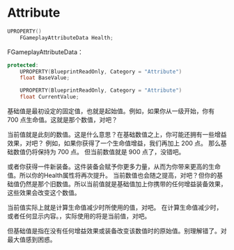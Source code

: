 # Attribute

```c++
UPROPERTY()
	FGameplayAttributeData Health;
```

FGameplayAttributeData：

```c++
protected:
	UPROPERTY(BlueprintReadOnly, Category = "Attribute")
	float BaseValue;

	UPROPERTY(BlueprintReadOnly, Category = "Attribute")
	float CurrentValue;
```

基础值是最初设定的固定值，也就是起始值。例如，如果你从一级开始，你有 700 点生命值。这就是那个数值，对吧？

当前值就是此刻的数值。这是什么意思？在基础数值之上，你可能还拥有一些增益效果，对吧？ 例如，如果你获得了一个生命值增益，我们再加上 200 点。 那么基础数值仍将保持为 700 点。 但当前数值就是 900 点了，没错吧。

或者你获得一件新装备。这件装备会赋予你更多力量，从而为你带来更高的生命值。所以你的Health属性将再次提升。 当前数值也会随之提高，对吧？但你的基础值仍然是那个旧数值。所以当前值就是基础值加上你携带的任何增益装备效果，这些效果会改变这个数值。

当前值实际上就是计算生命值减少时所使用的值，对吧。 在计算生命值减少时，或者任何显示内容。，实际使用的将是当前值，对吧。

但基础值是指在没有任何增益效果或装备改变该数值时的原始值。别理解错了。对最大值感到困惑。